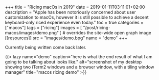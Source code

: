 +++
title = "Ricing macOs in 2019"
date = 2019-01-11T03:11:01+02:00
description = "Apple has been notoriously concerned about user customization to macOs, however it is still possible to achieve a decent keyboard-only riced experience even today."
toc = true
categories = ["macos"]
tags = ["ricing"]
images = [
  "/post/ricing-macos/images/demo.png"
] # overrides the site-wide open graph image
[[resources]]
  src = "images/demo.bpg"
  name = "demo"
+++


<!--more-->

Currently being written come back later.

{{< lazy name="demo" caption="here is what the end result of what I am going to be talking about looks like." alt="screenshot of my desktop showing two iTerm2 windows and a browser window, with a tiling window manager" title="macos ricing demo" >}}

